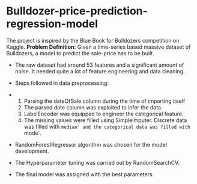 # Bulldozer-price-prediction-regression-model
The project is inspired by the Blue Book for Bulldozers competition on Kaggle.
**Problem Definition:** Given a time-series based massive dataset of Bulldozers, a model to predict the sale-price has to be built.

- The raw dataset had around 53 features and a significant amount of noise. It needed quite a lot of feature engineering and data cleaning.
- Steps followed in data preprocessing:
- 1. Parsing the dateOfSale column during the time of importing itself
  2. The parsed date column was exploited to infer the data.
  3. LabelEncoder was equipped to engineer the categorical feature.
  4. The missing values were filled using SimpleImputer. Discrete data was filled with `median' and the categorical data was filled with `mode`.
     
- RandomForestRegressor algorithm was chosen for the model development.
- The Hyperparameter tuning was carried out by RandomSearchCV.
- The final model was assigned with the best parameters.
